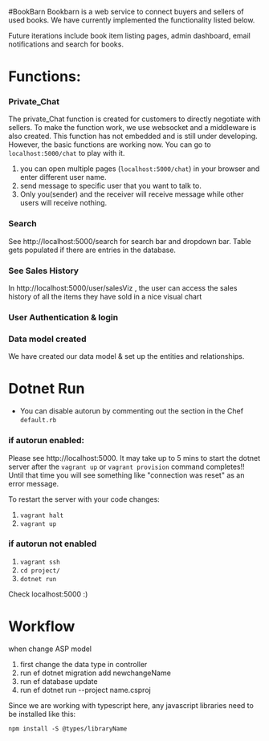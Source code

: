 #BookBarn
Bookbarn is a web service to connect buyers and sellers of used books. We have currently implemented the functionality listed below.

Future iterations include book item listing pages, admin dashboard, email notifications and search for books.

# Functions:

### Private_Chat
The private_Chat function is created for customers to directly negotiate with sellers. To make the function work, we use websocket and a middleware is also created. This function has not embedded and is still under developing. However, the basic functions are working now. You can go to `localhost:5000/chat` to play with it.
1. you can open multiple pages (`localhost:5000/chat`) in your browser and enter different user name.
2. send message to specific user that you want to talk to.
3. Only you(sender) and the receiver will receive message while other users will receive nothing.

### Search
See http://localhost:5000/search for search bar and dropdown bar. Table gets populated if there are entries in the database.

### See Sales History
In http://localhost:5000/user/salesViz , the user can access the sales history of all the items they have sold in a nice visual chart

### User Authentication & login


### Data model created
We have created our data model & set up the entities and relationships.


# Dotnet Run
- You can disable autorun by commenting out the section in the Chef `default.rb`

### if autorun enabled:
Please see http://localhost:5000. It may take up to 5 mins to start the dotnet server after the `vagrant up` or `vagrant provision` command completes!! Until that time you will see something like "connection was reset" as an error message.

To restart the server with your code changes:
1. `vagrant halt`
2. `vagrant up`

### if autorun not enabled
1. `vagrant ssh`
2. `cd project/`
3. `dotnet run`

Check localhost:5000 :)








# Workflow

when change ASP model

1. first change the data type in controller
2. run ef dotnet migration add newchangeName
3. run ef database update
4. run ef dotnet run --project name.csproj

Since we are working with typescript here, any javascript libraries need to be installed like this:

    npm install -S @types/libraryName
